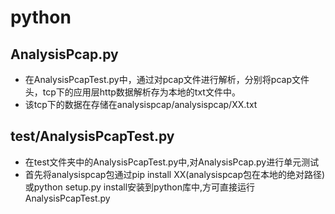 # python #
## AnalysisPcap.py
* 在AnalysisPcapTest.py中，通过对pcap文件进行解析，分别将pcap文件头，tcp下的应用层http数据解析存为本地的txt文件中。
* 该tcp下的数据在存储在analysispcap/analysispcap/XX.txt

## test/AnalysisPcapTest.py
* 在test文件夹中的AnalysisPcapTest.py中,对AnalysisPcap.py进行单元测试
* 首先将analysispcap包通过pip install XX(analysispcap包在本地的绝对路径)或python setup.py install安装到python库中,方可直接运行AnalysisPcapTest.py

